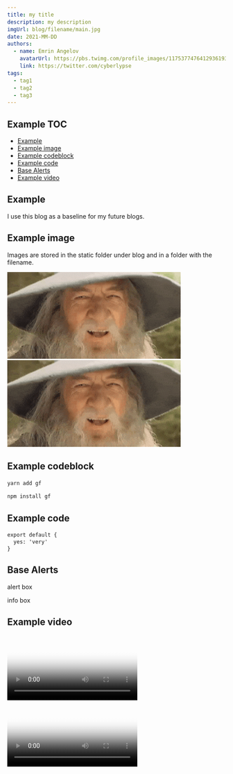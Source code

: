 ```yaml
---
title: my title
description: my description
imgUrl: blog/filename/main.jpg
date: 2021-MM-DD
authors:
  - name: Emrin Angelov
    avatarUrl: https://pbs.twimg.com/profile_images/1175377476412936193/CY_5QKNg_400x400.jpg
    link: https://twitter.com/cyberlypse
tags:
  - tag1
  - tag2
  - tag3
---
```


## Example TOC

- [Example](#example-toc)
- [Example image](#example-image)
- [Example codeblock](#example-codeblock)
- [Example code](#example-code)
- [Base Alerts](#base-alerts)
- [Example video](#example-video)

## Example

I use this blog as a baseline for my future blogs.

## Example image

Images are stored in the static folder under blog and in a folder with the filename.

![My image alt tag](/blog/first/gandalf.gif)
![My image alt 5](/gandalf.gif)

## Example codeblock

<code-group>
  <code-block label="Yarn" active>

```bash
yarn add gf
```

</code-block>
<code-block label="npm">

```bash
npm install gf
```

  </code-block>
</code-group>

## Example code

```js{}[smex.js]
export default {
  yes: 'very'
}
```

## Base Alerts

<base-alert>

alert box

</base-alert>

<base-alert type="info">

info box

</base-alert>

## Example video

<video poster="/blog/first/gandalf.gif" loop="loop" plays-inline="true" controls="controls">
  <source src="/blog/first/frodo-gandalf.mp4" type="video/mp4">
</video>

<video poster="https://my-cdn.com/pic.jpg" loop="loop" plays-inline="true" controls="controls">
  <source src="https://my-cdn.com/video1.webm" type="video/webm">
  <source src="https://my-cdn.com/video1.mp4" type="video/mp4">
  <source src="https://my-cdn.com/video1.ogv" type="video/ogg">
</video>
